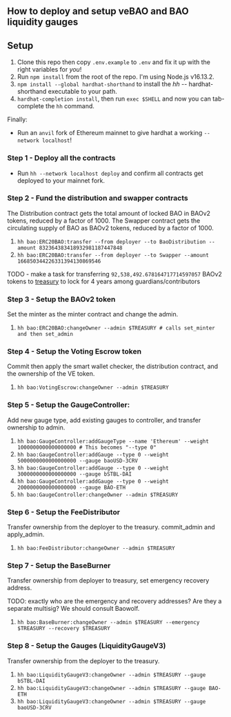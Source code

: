 ## How to deploy and setup veBAO and BAO liquidity gauges


## Setup

1. Clone this repo then copy `.env.example` to `.env` and fix it up with the right variables for *you*!
2. Run `npm install` from the root of the repo. I'm using Node.js v16.13.2.
3. `npm install --global hardhat-shorthand` to install the *hh* -- hardhat-shorthand executable to your path.
4. `hardhat-completion install`, then run `exec $SHELL` and now you can tab-complete the `hh` command.

Finally:

* Run an `anvil` fork of Ethereum mainnet to give hardhat a working `--network localhost`!


### Step 1 - Deploy all the contracts

* Run `hh --network localhost deploy` and confirm all contracts get deployed to your mainnet fork.


### Step 2 - Fund the distribution and swapper contracts

The Distribution contract gets the total amount of locked BAO in BAOv2 tokens,
reduced by a factor of 1000. The Swapper contract gets the circulating supply
of BAO as BAOv2 tokens, reduced by a factor of 1000.

1. `hh bao:ERC20BAO:transfer --from deployer --to BaoDistribution --amount 832364383418932981187447848`
2. `hh bao:ERC20BAO:transfer --from deployer --to Swapper --amount 166850344226331394130869546`

TODO - make a task for transferring `92,538,492.678164717714597057` BAOv2 tokens to [treasury](https://etherscan.io/address/0x3dFc49e5112005179Da613BdE5973229082dAc35) to lock for 4 years among guardians/contributors

### Step 3 - Setup the BAOv2 token

Set the minter as the minter contract and change the admin.

1. `hh bao:ERC20BAO:changeOwner --admin $TREASURY # calls set_minter and then set_admin`


### Step 4 - Setup the Voting Escrow token

Commit then apply the smart wallet checker, the distribution contract, and 
the ownership of the VE token.

1. `hh bao:VotingEscrow:changeOwner --admin $TREASURY`


### Step 5 - Setup the GaugeController:

Add new gauge type, add existing gauges to 
controller, and transfer ownership to admin.

1. `hh bao:GaugeController:addGaugeType --name 'Ethereum' --weight 1000000000000000000 # This becomes "--type 0"`
3. `hh bao:GaugeController:addGauge --type 0 --weight 5000000000000000000 --gauge baoUSD-3CRV`
4. `hh bao:GaugeController:addGauge --type 0 --weight 3000000000000000000 --gauge bSTBL-DAI`
5. `hh bao:GaugeController:addGauge --type 0 --weight 2000000000000000000 --gauge BAO-ETH`
6. `hh bao:GaugeController:changeOwner --admin $TREASURY`


### Step 6 - Setup the FeeDistributor

Transfer ownership from the deployer to the treasury. commit_admin and 
apply_admin.

1. `hh bao:FeeDistributor:changeOwner --admin $TREASURY`


### Step 7 - Setup the BaseBurner

Transfer ownership from deployer to treasury, set emergency recovery address.

TODO: exactly who are the emergency and recovery addresses? Are they a separate multisig? We should consult Baowolf.

1. `hh bao:BaseBurner:changeOwner --admin $TREASURY --emergency $TREASURY --recovery $TREASURY`


### Step 8 - Setup the Gauges (LiquidityGaugeV3)

Transfer ownership from the deployer to the treasury.

1. `hh bao:LiquidityGaugeV3:changeOwner --admin $TREASURY --gauge bSTBL-DAI`
2. `hh bao:LiquidityGaugeV3:changeOwner --admin $TREASURY --gauge BAO-ETH`
3. `hh bao:LiquidityGaugeV3:changeOwner --admin $TREASURY --gauge baoUSD-3CRV`
